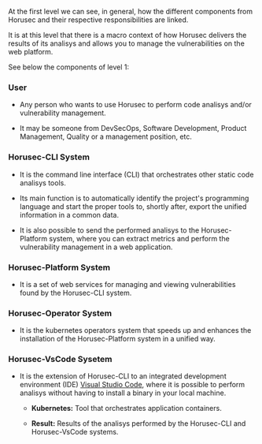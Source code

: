 At the first level we can see, in general, how the different components from Horusec and their respective responsibilities are linked.

It is at this level that there is a macro context of how Horusec delivers the results of its analisys and allows you to manage the vulnerabilities on the web platform.

See below the components of level 1:


### **User** 
  
- Any person who wants to use Horusec to perform code analisys and/or vulnerability management.

- It may be someone from DevSecOps, Software Development, Product Management, Quality or a management position, etc.
  

### **Horusec-CLI System** 

- It is the command line interface (CLI) that orchestrates other static code analisys tools.

- Its main function is to automatically identify the project's programming language and start the proper tools to, shortly after, export the unified information in a common data.

- It is also possible to send the performed analisys to the Horusec-Platform system, where you can extract metrics and perform the vulnerability management in a web application.

### **Horusec-Platform System** 

- It is a set of web services for managing and viewing vulnerabilities found by the Horusec-CLI system.

### **Horusec-Operator System** 

- It is the kubernetes operators system that speeds up and enhances the installation of the Horusec-Platform system in a unified way.

### **Horusec-VsCode Sysetem**

- It is the extension of Horusec-CLI to an integrated development environment (IDE) [Visual Studio Code](https://code.visualstudio.com/), where it is possible to perform analisys without having to install a binary in your local machine.

  - **Kubernetes:** Tool that orchestrates application containers. 

  - **Result:** Results of the analisys performed by the Horusec-CLI and Horusec-VsCode systems.

